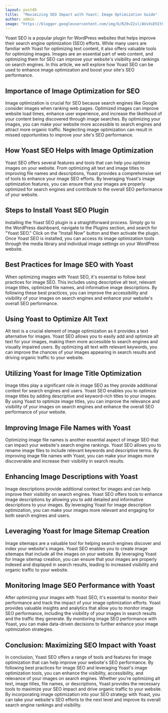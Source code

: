```yaml
---
layout: post49
title:  "Maximizing SEO Impact with Yoast: Image Optimization Guide"
author: admin
image: "https://blogger.googleusercontent.com/img/b/R29vZ2xl/AVvXsEhItOWGpyo4GA9x4OntqO_4WE2mlKz91lkDOldw6Nd0vv63htIGQSN54ctbNjcixtYiSJJnPNal0gMofmnhQh5aeTUOOCJ3TVFzTy4zv6G_XMeaGRaUSeKvqupLiS_P4PClXvvQCdCxLRPKdxJ9-CIdw6GG4TiCxBcff3TAS9FIXlx3PM9vlZL3kgKWexPO/s1600/20240508_201122.jpg"
---
```



<p>Yoast SEO is a popular plugin for WordPress websites that helps improve their search engine optimization (SEO) efforts. While many users are familiar with Yoast for optimizing text content, it also offers valuable tools for optimizing images. Images are an essential part of web content, and optimizing them for SEO can improve your website's visibility and rankings on search engines. In this article, we will explore how Yoast SEO can be used to enhance image optimization and boost your site's SEO performance.</p>
<h2>Importance of Image Optimization for SEO</h2>
<p>Image optimization is crucial for SEO because search engines like Google consider images when ranking web pages. Optimized images can improve website load times, enhance user experience, and increase the likelihood of your content being discovered through image searches. By optimizing your images, you can make your website more accessible to search engines and attract more organic traffic. Neglecting image optimization can result in missed opportunities to improve your site's SEO performance.</p>
<h2>How Yoast SEO Helps with Image Optimization</h2>
<p>Yoast SEO offers several features and tools that can help you optimize images on your website. From optimizing alt text and image titles to improving file names and descriptions, Yoast provides a comprehensive set of tools to enhance your image SEO efforts. By leveraging Yoast's image optimization features, you can ensure that your images are properly optimized for search engines and contribute to the overall SEO performance of your website.</p>
<h2>Steps to Install Yoast SEO Plugin</h2>
<p>Installing the Yoast SEO plugin is a straightforward process. Simply go to the WordPress dashboard, navigate to the Plugins section, and search for &quot;Yoast SEO.&quot; Click on the &quot;Install Now&quot; button and then activate the plugin. Once Yoast SEO is installed, you can access its image optimization tools through the media library and individual image settings on your WordPress website.</p>
<h2>Best Practices for Image SEO with Yoast</h2>
<p>When optimizing images with Yoast SEO, it's essential to follow best practices for image SEO. This includes using descriptive alt text, relevant image titles, optimized file names, and informative image descriptions. By following these best practices, you can improve the accessibility and visibility of your images on search engines and enhance your website's overall SEO performance.</p>
<h2>Using Yoast to Optimize Alt Text</h2>
<p>Alt text is a crucial element of image optimization as it provides a text alternative for images. Yoast SEO allows you to easily add and optimize alt text for your images, making them more accessible to search engines and visually impaired users. By optimizing alt text with relevant keywords, you can improve the chances of your images appearing in search results and driving organic traffic to your website.</p>
<h2>Utilizing Yoast for Image Title Optimization</h2>
<p>Image titles play a significant role in image SEO as they provide additional context for search engines and users. Yoast SEO enables you to optimize image titles by adding descriptive and keyword-rich titles to your images. By using Yoast to optimize image titles, you can improve the relevance and visibility of your images on search engines and enhance the overall SEO performance of your website.</p>
<h2>Improving Image File Names with Yoast</h2>
<p>Optimizing image file names is another essential aspect of image SEO that can impact your website's search engine rankings. Yoast SEO allows you to rename image files to include relevant keywords and descriptive terms. By improving image file names with Yoast, you can make your images more discoverable and increase their visibility in search results.</p>
<h2>Enhancing Image Descriptions with Yoast</h2>
<p>Image descriptions provide additional context for images and can help improve their visibility on search engines. Yoast SEO offers tools to enhance image descriptions by allowing you to add detailed and informative descriptions to your images. By leveraging Yoast for image description optimization, you can make your images more relevant and engaging for both search engines and users.</p>
<h2>Leveraging Yoast for Image Sitemap Creation</h2>
<p>Image sitemaps are a valuable tool for helping search engines discover and index your website's images. Yoast SEO enables you to create image sitemaps that include all the images on your website. By leveraging Yoast for image sitemap creation, you can ensure that your images are properly indexed and displayed in search results, leading to increased visibility and organic traffic to your website.</p>
<h2>Monitoring Image SEO Performance with Yoast</h2>
<p>After optimizing your images with Yoast SEO, it's essential to monitor their performance and track the impact of your image optimization efforts. Yoast provides valuable insights and analytics that allow you to monitor image SEO performance, including the visibility of your images in search results and the traffic they generate. By monitoring image SEO performance with Yoast, you can make data-driven decisions to further enhance your image optimization strategies.</p>
<h2>Conclusion: Maximizing SEO Impact with Yoast</h2>
<p>In conclusion, Yoast SEO offers a range of tools and features for image optimization that can help improve your website's SEO performance. By following best practices for image SEO and leveraging Yoast's image optimization tools, you can enhance the visibility, accessibility, and relevance of your images on search engines. Whether you're optimizing alt text, image titles, file names, or descriptions, Yoast provides the necessary tools to maximize your SEO impact and drive organic traffic to your website. By incorporating image optimization into your SEO strategy with Yoast, you can take your website's SEO efforts to the next level and improve its overall search engine rankings and visibility.</p>


